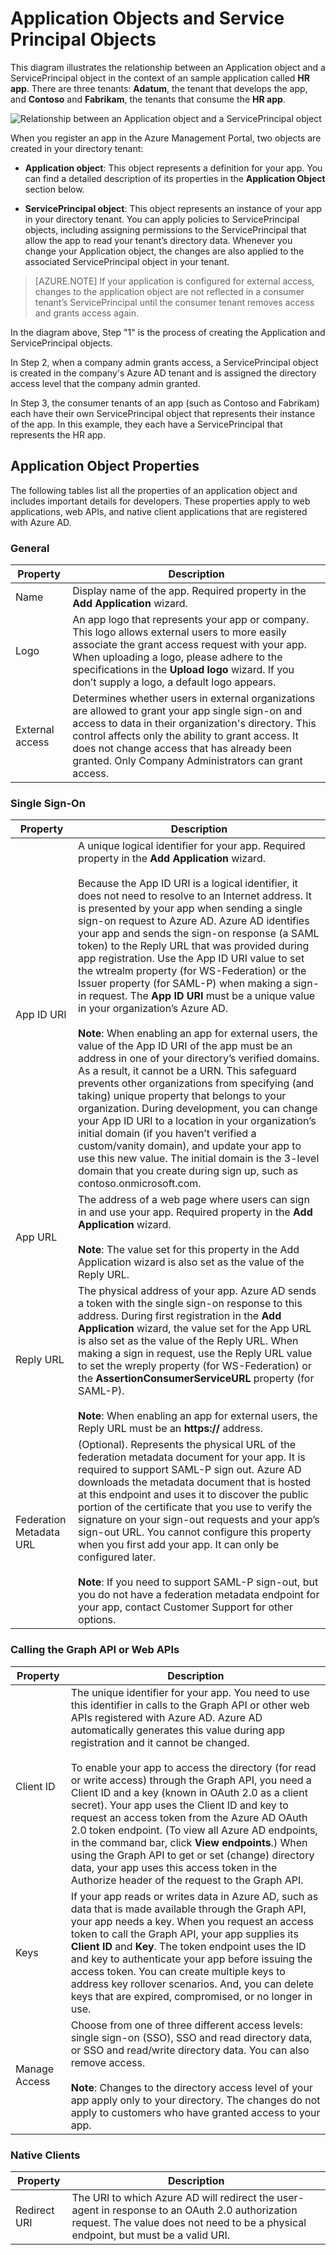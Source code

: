 <properties
   pageTitle="Application Objects and Service Principal Objects | Microsoft Azure"
   description="A discussion of the relationship between Application objects and ServicePrincipal objects in Azure Active Directory"
   documentationCenter="dev-center-name"
   authors="msmbaldwin"
   manager="mbaldwin"
   services="active-directory"
   editor=""/>

<tags
   ms.service="active-directory"
   ms.devlang="na"
   ms.topic="article"
   ms.tgt_pltfrm="na"
   ms.workload="identity"
   ms.date="09/17/2015"
   ms.author="mbaldwin"/>


# Application Objects and Service Principal Objects

This diagram illustrates the relationship between an Application object and a ServicePrincipal object in the context of an sample application called **HR app**. There are three tenants: **Adatum**, the tenant that develops the app, and **Contoso** and **Fabrikam**, the tenants that consume the **HR app**.

![Relationship between an Application object and a ServicePrincipal object](./media/active-directory-application-objects/application-objects-relationship.png)


When you register an app in the Azure Management Portal, two objects are created in your directory tenant:

- **Application object**: This object represents a definition for your app. You can find a detailed description of its properties in the **Application Object** section below.

- **ServicePrincipal object**: This object represents an instance of your app in your directory tenant. You can apply policies to ServicePrincipal objects, including assigning permissions to the ServicePrincipal that allow the app to read your tenant’s directory data. Whenever you change your Application object, the changes are also applied to the associated ServicePrincipal object in your tenant.


> [AZURE.NOTE] If your application is configured for external access, changes to the application object are not reflected in a consumer tenant’s ServicePrincipal until the consumer tenant removes access and grants access again.



In the diagram above, Step "1" is the process of creating the Application and ServicePrincipal objects.

In Step 2, when a company admin grants access, a ServicePrincipal object is created in the company's Azure AD tenant and is assigned the directory access level that the company admin granted.

In Step 3, the consumer tenants of an app (such as Contoso and Fabrikam) each have their own ServicePrincipal object that represents their instance of the app. In this example, they each have a ServicePrincipal that represents the HR app.





## Application Object Properties

The following tables list all the properties of an application object and includes important details for developers. These properties apply to web applications, web APIs, and native client applications that are registered with Azure AD.


### General

Property | Description
| ------------- | -----------
| Name | Display name of the app. Required property in the **Add Application** wizard.
| Logo | An app logo that represents your app or company. This logo allows external users to more easily associate the grant access request with your app. When uploading a logo, please adhere to the specifications in the **Upload logo** wizard. If you don’t supply a logo, a default logo appears.
| External access | Determines whether users in external organizations are allowed to grant your app single sign-on and access to data in their organization's directory. This control affects only the ability to grant access. It does not change access that has already been granted. Only Company Administrators can grant access.


### Single Sign-On

Property | Description
| ------------- | -----------
| App ID URI | A unique logical identifier for your app. Required property in the **Add Application** wizard. <br><br>Because the App ID URI is a logical identifier, it does not need to resolve to an Internet address. It is presented by your app when sending a single sign-on request to Azure AD. Azure AD identifies your app and sends the sign-on response (a SAML token) to the Reply URL that was provided during app registration. Use the App ID URI value to set the wtrealm property (for WS-Federation) or the Issuer property (for SAML-P) when making a sign-in request. The **App ID URI** must be a unique value in your organization’s Azure AD.<br><br>**Note**: When enabling an app for external users, the value of the App ID URI of the app must be an address in one of your directory’s verified domains. As a result, it cannot be a URN. This safeguard prevents other organizations from specifying (and taking) unique property that belongs to your organization. During development, you can change your App ID URI to a location in your organization’s initial domain (if you haven’t verified a custom/vanity domain), and update your app to use this new value. The initial domain is the 3-level domain that you create during sign up, such as contoso.onmicrosoft.com.
| App URL | The address of a web page where users can sign in and use your app. Required property in the **Add Application** wizard.<br><BR>**Note**: The value set for this property in the Add Application wizard is also set as the value of the Reply URL.
| Reply URL | The physical address of your app. Azure AD sends a token with the single sign-on response to this address. During first registration in the **Add Application** wizard, the value set for the App URL is also set as the value of the Reply URL. When making a sign in request, use the Reply URL value to set the wreply property (for WS-Federation) or the **AssertionConsumerServiceURL** property (for SAML-P).<br><BR>**Note**: When enabling an app for external users, the Reply URL must be an **https://** address.
| Federation Metadata URL | (Optional). Represents the physical URL of the federation metadata document for your app. It is required to support SAML-P sign out. Azure AD downloads the metadata document that is hosted at this endpoint and uses it to discover the public portion of the certificate that you use to verify the signature on your sign-out requests and your app’s sign-out URL. You cannot configure this property when you first add your app. It can only be configured later.<br><BR>**Note**: If you need to support SAML-P sign-out, but you do not have a federation metadata endpoint for your app, contact Customer Support for other options.


### Calling the Graph API or Web APIs

Property | Description
| ------------- | -----------
| Client ID | The unique identifier for your app. You need to use this identifier in calls to the Graph API or other web APIs registered with Azure AD. Azure AD automatically generates this value during app registration and it cannot be changed.<BR><BR>To enable your app to access the directory (for read or write access) through the Graph API, you need a Client ID and a key (known in OAuth 2.0 as a client secret). Your app uses the Client ID and key to request an access token from the Azure AD OAuth 2.0 token endpoint. (To view all Azure AD endpoints, in the command bar, click **View endpoints**.) When using the Graph API to get or set (change) directory data, your app uses this access token in the Authorize header of the request to the Graph API.
| Keys | If your app reads or writes data in Azure AD, such as data that is made available through the Graph API, your app needs a key. When you request an access token to call the Graph API, your app supplies its **Client ID** and **Key**. The token endpoint uses the ID and key to authenticate your app before issuing the access token. You can create multiple keys to address key rollover scenarios. And, you can delete keys that are expired, compromised, or no longer in use.
| Manage Access | Choose from one of three different access levels: single sign-on (SSO), SSO and read directory data, or SSO and read/write directory data. You can also remove access. <br><BR>**Note**: Changes to the directory access level of your app apply only to your directory. The changes do not apply to customers who have granted access to your app.


### Native Clients

Property | Description
| ------------- | -----------
| Redirect URI | The URI to which Azure AD will redirect the user-agent in response to an OAuth 2.0 authorization request. The value does not need to be a physical endpoint, but must be a valid URI.

##


